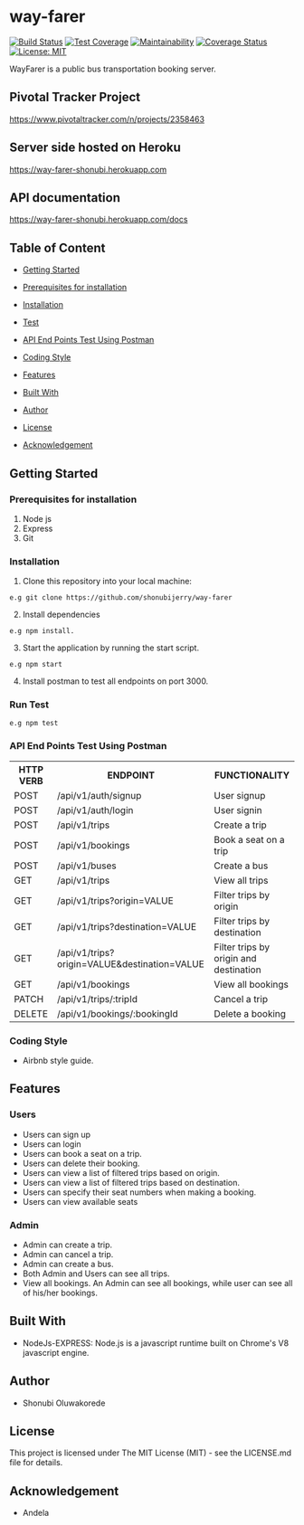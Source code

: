 # way-farer

[![Build Status](https://travis-ci.com/shonubijerry/way-farer.svg?branch=develop)](https://travis-ci.com/shonubijerry/way-farer)
[![Test Coverage](https://api.codeclimate.com/v1/badges/7868b6f9a95ab5b862bd/test_coverage)](https://codeclimate.com/github/shonubijerry/way-farer/test_coverage)
[![Maintainability](https://api.codeclimate.com/v1/badges/7868b6f9a95ab5b862bd/maintainability)](https://codeclimate.com/github/shonubijerry/way-farer/maintainability)
[![Coverage Status](https://coveralls.io/repos/github/shonubijerry/way-farer/badge.svg?branch=develop)](https://coveralls.io/github/shonubijerry/way-farer?branch=develop)
[![License: MIT](https://img.shields.io/badge/License-MIT-yellow.svg)](https://opensource.org/licenses/MIT)


WayFarer is a public bus transportation booking server.

## Pivotal Tracker Project
https://www.pivotaltracker.com/n/projects/2358463

## Server side hosted on Heroku
https://way-farer-shonubi.herokuapp.com

## API documentation 
https://way-farer-shonubi.herokuapp.com/docs

## Table of Content
 * [Getting Started](#getting-started)

 * [Prerequisites for installation](#Prerequisites)
 
 * [Installation](#installation)

 * [Test](#test)
 
 * [ API End Points Test Using Postman](#api-end-points)

 * [Coding Style](#coding-style)
 
 * [Features](#features)
 
 * [Built With](#built-with)
 
 * [Author](#author)

 * [License](#lincense)

 * [Acknowledgement](#acknowledgement)

## Getting Started

### Prerequisites for installation
1. Node js
2. Express
3. Git

### Installation
1. Clone this repository into your local machine:
```
e.g git clone https://github.com/shonubijerry/way-farer
```
2. Install dependencies 
```
e.g npm install.
```
3. Start the application by running the start script.
```
e.g npm start
```
4. Install postman to test all endpoints on port 3000.

### Run Test

```
e.g npm test
```

### API End Points Test Using Postman

<table>
<tr><th>HTTP VERB</th><th>ENDPOINT</th><th>FUNCTIONALITY</th></tr>

<tr><td>POST</td> <td>/api/v1/auth/signup</td>  <td>User signup</td></tr>

<tr><td>POST</td> <td>/api/v1/auth/login</td>  <td>User signin</td></tr>

<tr><td>POST</td> <td>/api/v1/trips</td>  <td>Create a trip</td></tr>

<tr><td>POST</td> <td>/api/v1/bookings</td>  <td>Book a seat on a trip</td></tr>

<tr><td>POST</td> <td>/api/v1/buses</td>  <td>Create a bus</td></tr>

<tr><td>GET</td> <td>/api/v1/trips</td>  <td>View all trips</td></tr>

<tr><td>GET</td> <td>/api/v1/trips?origin=VALUE</td>  <td>Filter trips by origin</td></tr>

<tr><td>GET</td> <td>/api/v1/trips?destination=VALUE</td>  <td>Filter trips by destination</td></tr>

<tr><td>GET</td> <td>/api/v1/trips?origin=VALUE&destination=VALUE</td>  <td>Filter trips by origin and destination</td></tr>

<tr><td>GET</td> <td>/api/v1/bookings</td>  <td>View all bookings</td></tr>

<tr><td>PATCH</td> <td>/api/v1/trips/:tripId</td>  <td>Cancel a trip</td></tr>

<tr><td>DELETE</td> <td>/api/v1/bookings/:bookingId</td>  <td>Delete a booking</td></tr>

</table>


### Coding Style
* Airbnb style guide. 

## Features

### Users
* Users can sign up
* Users can login
* Users can book a seat on a trip.
* Users can delete their booking.
* Users can view a list of filtered trips based on origin.
* Users can view a list of filtered trips based on destination.
* Users can specify their seat numbers when making a booking.
* Users can view available seats

### Admin
* Admin can create a trip.
* Admin can cancel a trip.
* Admin can create a bus.
* Both Admin and Users can see all trips.
* View all bookings. An Admin can see all bookings, while user can see all of his/her bookings.
 

## Built With
* NodeJs-EXPRESS: Node.js is a javascript runtime built on Chrome's V8 javascript engine.


## Author
* Shonubi Oluwakorede

## License
This project is licensed under The MIT License (MIT) - see the LICENSE.md file for details.

## Acknowledgement
* Andela

